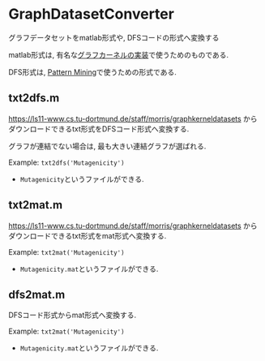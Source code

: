 # GraphDatasetConverter
グラフデータセットをmatlab形式や, DFSコードの形式へ変換する

matlab形式は, 有名な[グラフカーネルの実装](http://mlcb.is.tuebingen.mpg.de/Mitarbeiter/Nino/Graphkernels/)で使うためのものである. 

DFS形式は, [Pattern Mining](https://github.com/birdwatcherYT/PatternMining)で使うための形式である. 

## txt2dfs.m
https://ls11-www.cs.tu-dortmund.de/staff/morris/graphkerneldatasets からダウンロードできるtxt形式をDFSコード形式へ変換する. 

グラフが連結でない場合は, 最も大きい連結グラフが選ばれる.

Example: `txt2dfs('Mutagenicity')`
- `Mutagenicity`というファイルができる. 

## txt2mat.m
https://ls11-www.cs.tu-dortmund.de/staff/morris/graphkerneldatasets からダウンロードできるtxt形式をmat形式へ変換する. 

Example: `txt2mat('Mutagenicity')`
- `Mutagenicity.mat`というファイルができる. 

## dfs2mat.m
DFSコード形式からmat形式へ変換する. 

Example: `txt2mat('Mutagenicity')`
- `Mutagenicity.mat`というファイルができる. 
